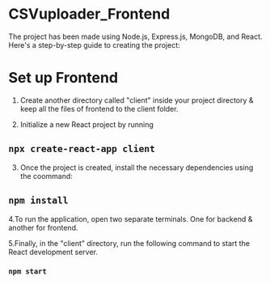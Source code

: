 # CSVuploader_Frontend
The project has been made using Node.js, Express.js, MongoDB, and React. Here's a step-by-step guide to creating the project:

# Set up Frontend
1. Create another directory called "client" inside your project directory & keep all the files of frontend to the client folder.

2. Initialize a new React project by running 

## `npx create-react-app client`

3. Once the project is created, install the necessary dependencies using the coommand:

## `npm install`

4.To run the application, open two separate terminals. One for backend & another for frontend.

5.Finally, in the "client" directory, run the following command to start the React development server.

### `npm start`




